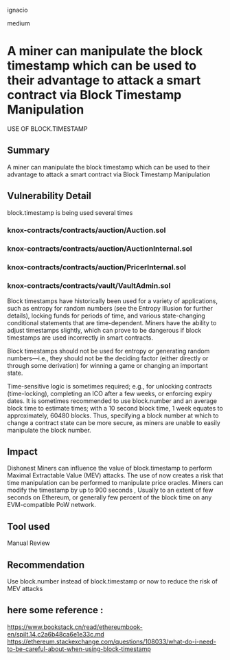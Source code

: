 ignacio

medium

# A miner can manipulate the block timestamp which can be used to their advantage to attack a smart contract via Block Timestamp Manipulation

 USE OF BLOCK.TIMESTAMP 

## Summary
A miner can manipulate the block timestamp which can be used to their advantage to attack a smart contract via Block Timestamp Manipulation

## Vulnerability Detail

block.timestamp is being used several times
###  knox-contracts/contracts/auction/Auction.sol
###  knox-contracts/contracts/auction/AuctionInternal.sol
###  knox-contracts/contracts/auction/PricerInternal.sol
### knox-contracts/contracts/vault/VaultAdmin.sol



Block timestamps have historically been used for a variety of applications, such as entropy for random numbers (see the Entropy Illusion for further details), locking funds for periods of time, and various state-changing conditional statements that are time-dependent. Miners have the ability to adjust timestamps slightly, which can prove to be dangerous if block timestamps are used incorrectly in smart contracts.

Block timestamps should not be used for entropy or generating random numbers—i.e., they should not be the deciding factor (either directly or through some derivation) for winning a game or changing an important state.

Time-sensitive logic is sometimes required; e.g., for unlocking contracts (time-locking), completing an ICO after a few weeks, or enforcing expiry dates. It is sometimes recommended to use block.number and an average block time to estimate times; with a 10 second block time, 1 week equates to approximately, 60480 blocks. Thus, specifying a block number at which to change a contract state can be more secure, as miners are unable to easily manipulate the block number.


## Impact
Dishonest  Miners can influence the value of block.timestamp to perform Maximal Extractable Value (MEV) attacks.
The use of now creates a risk that time manipulation can be performed to manipulate price oracles. Miners can modify the timestamp by up to 900 seconds , Usually to an extent of few seconds on Ethereum, or generally few percent of the block time on any EVM-compatible PoW network.



## Tool used

Manual Review

## Recommendation
Use block.number instead of  block.timestamp or now to reduce the risk of
MEV attacks
## here some reference :
https://www.bookstack.cn/read/ethereumbook-en/spilt.14.c2a6b48ca6e1e33c.md
https://ethereum.stackexchange.com/questions/108033/what-do-i-need-to-be-careful-about-when-using-block-timestamp